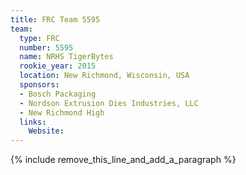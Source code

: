 ```yaml
---
title: FRC Team 5595
team:
  type: FRC
  number: 5595
  name: NRHS TigerBytes
  rookie_year: 2015
  location: New Richmond, Wisconsin, USA
  sponsors:
  - Bosch Packaging
  - Nordson Extrusion Dies Industries, LLC
  - New Richmond High
  links:
    Website:
---
```


{% include remove_this_line_and_add_a_paragraph %}